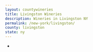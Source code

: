 ```yaml
---
layout: countywineries
title: Livingston Wineries
description: Wineries in Livingston NY
permalink: /new-york/livingston/
county: livingston
state: ny
---
```

-
